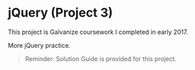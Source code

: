 # jQuery (Project 3)

This project is Galvanize coursework I completed in early 2017.

More jQuery practice.

> Reminder: Solution Guide is provided for this project.
